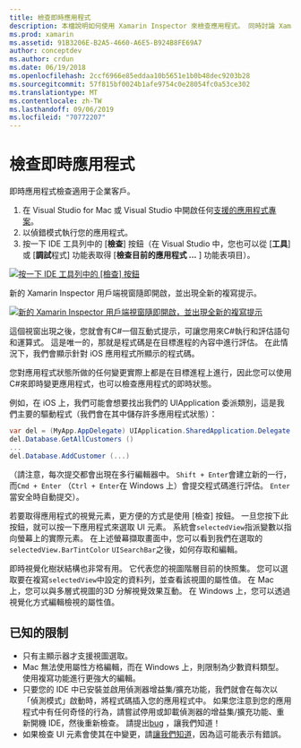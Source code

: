 ```yaml
---
title: 檢查即時應用程式
description: 本檔說明如何使用 Xamarin Inspector 來檢查應用程式。 同時討論 Xamarin Inspector 工具的限制。
ms.prod: xamarin
ms.assetid: 91B3206E-B2A5-4660-A6E5-B924B8FE69A7
author: conceptdev
ms.author: crdun
ms.date: 06/19/2018
ms.openlocfilehash: 2ccf6966e85eddaa10b5651e1b0b48dec9203b28
ms.sourcegitcommit: 57f815bf0024b1afe9754c0e28054fc0a53ce302
ms.translationtype: MT
ms.contentlocale: zh-TW
ms.lasthandoff: 09/06/2019
ms.locfileid: "70772207"
---
```

# <a name="inspecting-live-applications"></a>檢查即時應用程式

即時應用程式檢查適用于企業客戶。

1. 在 Visual Studio for Mac 或 Visual Studio 中開啟任何[支援的應用程式專案](~/tools/inspector/install.md#supported-platforms)。
1. 以偵錯模式執行您的應用程式。
1. 按一下 IDE 工具列中的 [**檢查**] 按鈕（在 Visual Studio 中，您也可以從 [**工具**] 或 [**調試**程式] 功能表取得 [**檢查目前的應用程式 ...** ] 功能表項目）。

[![](inspect-images/mac-heres-the-button.png "按一下 IDE 工具列中的 [檢查] 按鈕")](inspect-images/mac-heres-the-button.png#lightbox)

新的 Xamarin Inspector 用戶端視窗隨即開啟，並出現全新的複寫提示。

[![](inspect-images/inspector-0.7.0-map-inspect-small.png "新的 Xamarin Inspector 用戶端視窗隨即開啟，並出現全新的複寫提示")](inspect-images/inspector-0.7.0-map-inspect.png#lightbox)

這個視窗出現之後，您就會有C#一個互動式提示，可讓您用來C#執行和評估語句和運算式。 這是唯一的，那就是程式碼是在目標進程的內容中進行評估。 在此情況下，我們會顯示針對 iOS 應用程式所顯示的程式碼。

您對應用程式狀態所做的任何變更實際上都是在目標進程上進行，因此您可以使用C#來即時變更應用程式，也可以檢查應用程式的即時狀態。

例如，在 iOS 上，我們可能會想要找出我們的 UIApplication 委派類別，這是我們主要的驅動程式（我們會在其中儲存許多應用程式狀態）：

```csharp
var del = (MyApp.AppDelegate) UIApplication.SharedApplication.Delegate
del.Database.GetAllCustomers ()
...
del.Database.AddCustomer (...)
```

（請注意，每次提交都會出現在多行編輯器中。 `Shift + Enter`會建立新的一行，而`Cmd + Enter` （`Ctrl + Enter`在 Windows 上）會提交程式碼進行評估。 `Enter`當安全時自動提交）。

若要取得應用程式的視覺元素，更方便的方式是使用 [檢查] 按鈕。 一旦您按下此按鈕，就可以按一下應用程式來選取 UI 元素。 系統會`selectedView`指派變數以指向螢幕上的實際元素。 在上述螢幕擷取畫面中，您可以看到我們在選取的`selectedView.BarTintColor` `UISearchBar`之後，如何存取和編輯。

即時視覺化樹狀結構也非常有用。 它代表您的視圖階層目前的快照集。 您可以選取要在複寫`selectedView`中設定的資料列，並查看該視圖的屬性值。 在 Mac 上，您可以與多層式視圖的3D 分解視覺效果互動。 在 Windows 上，您可以透過視覺化方式編輯檢視的屬性值。

## <a name="known-limitations"></a>已知的限制

- 只有主顯示器才支援視圖選取。
- Mac 無法使用屬性方格編輯，而在 Windows 上，則限制為少數資料類型。 使用複寫功能進行更強大的編輯。
- 只要您的 IDE 中已安裝並啟用偵測器增益集/擴充功能，我們就會在每次以「偵測模式」啟動時，將程式碼插入您的應用程式中。 如果您注意到您的應用程式中有任何奇怪的行為，請嘗試停用或卸載偵測器的增益集/擴充功能、重新開機 IDE，然後重新檢查。 請提出[bug](~/tools/inspector/install.md#reporting-bugs) ，讓我們知道！
- 如果檢查 UI 元素會使其在中變更，請[讓我們知道](~/tools/inspector/install.md#reporting-bugs)，因為這可能表示有錯誤。
